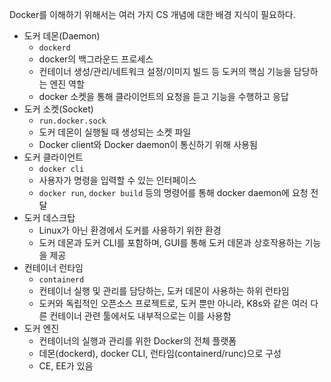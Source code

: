 Docker를 이해하기 위해서는 여러 가지 CS 개념에 대한 배경 지식이 필요하다.
- 도커 데몬(Daemon)
	- `dockerd`
	- docker의 백그라운드 프로세스
	- 컨테이너 생성/관리/네트워크 설정/이미지 빌드 등 도커의 핵심 기능을 담당하는 엔진 역할
	- docker 소켓을 통해 클라이언트의 요청을 듣고 기능을 수행하고 응답
- 도커 소켓(Socket)
	- `run.docker.sock`
	- 도커 데몬이 실행될 때 생성되는 소켓 파일
	- Docker client와 Docker daemon이 통신하기 위해 사용됨
- 도커 클라이언트
	- `docker cli`
	- 사용자가 명령을 입력할 수 있는 인터페이스
	- `docker run`, `docker build` 등의 명령어를 통해 docker daemon에 요청 전달
- 도커 데스크탑
	- Linux가 아닌 환경에서 도커를 사용하기 위한 환경
	- 도커 데몬과 도커 CLI를 포함하며, GUI를 통해 도커 데몬과 상호작용하는 기능을 제공
- 컨테이너 런타임
	- `containerd`
	- 컨테이너 실행 및 관리를 담당하는, 도커 데몬이 사용하는 하위 런타임
	- 도커와 독립적인 오픈소스 프로젝트로, 도커 뿐만 아니라, K8s와 같은 여러 다른 컨테이너 관련 툴에서도 내부적으로는 이를 사용함
- 도커 엔진
	- 컨테이너의 실행과 관리를 위한 Docker의 전체 플랫폼
	- 데몬(dockerd), docker CLI, 런타임(containerd/runc)으로 구성
	- CE, EE가 있음